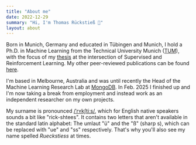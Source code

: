 ```yaml
---
title: "About me"
date: 2022-12-29
summary: "Hi, I'm Thomas Rückstieß 👋"
layout: about
---
```


Born in Munich, Germany and educated in Tübingen and Munich, I hold a Ph.D. in Machine Learning from the Technical University Munich ([TUM][tum]), with the focus of my [thesis][thesis] at the intersection of Supervised and Reinforcement Learning. My other peer-reviewed publications can be found [here][publications].

I'm based in Melbourne, Australia and was until recently the Head of the Machine Learning Research Lab at [MongoDB][mongodb]. In Feb. 2025 I finished up and I'm now taking a break from employment and instead work as an independent researcher on my own projects. 

My surname is pronounced [/ˈrʏkʃtiːs/][pronounce], which for English native speakers sounds a bit like "rick-shtees". It contains two letters that aren't available in the standard latin alphabet: The umlaut "ü" and the "ß" (sharp s), which can be replaced with "ue" and "ss" respectively. That's why you'll also see my name spelled _Rueckstiess_ at times.

[tum]: https://www.tum.de
[thesis]: https://mediatum.ub.tum.de/doc/1174677/1174677.pdf
[publications]: https://scholar.google.com/citations?hl=en&user=dRIgADIAAAAJ
[mongodb]: https://www.mongodb.com/home
[pronounce]: http://ipa-reader.xyz/?text=%2Fˈr%CA%8Fk%CA%83ti%CB%90s%2F&voice=Marlene
